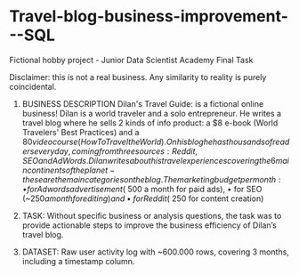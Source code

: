 # Travel-blog-business-improvement---SQL
Fictional hobby project - Junior Data Scientist Academy Final Task

Disclaimer: this is not a real business. Any similarity to reality is purely coincidental.

1)	BUSINESS DESCRIPTION
Dilan's Travel Guide: is a fictional online business!
Dilan is a world traveler and a solo entrepreneur. He writes a travel blog where he sells 2 kinds of info product: a $8 e-book (World Travelers' Best Practices) and a $80 video course (How To Travel the World).
On his blog he has thousands of readers every day, coming from three sources: Reddit, SEO and AdWords.
Dilan writes about his travel experiences covering the 6 main continents of the planet - these are the main categories on the blog.
The marketing budget per month:
•	for Adwords advertisement (~$500 a month for paid ads),
•	for SEO (~$250 a month for editing) and
•	for Reddit (~$250 for content creation)

2)	TASK:
Without specific business or analysis questions, the task was to provide actionable steps to improve the business efficiency of Dilan’s travel blog.

3)	DATASET:
Raw user activity log with ~600.000 rows, covering 3 months, including a timestamp column.

